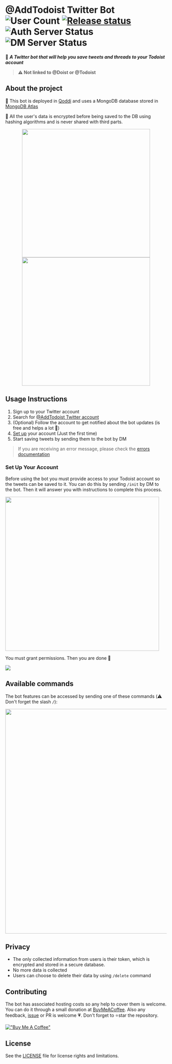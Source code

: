 # @AddTodoist Twitter Bot ![User Count](https://img.shields.io/endpoint?color=green&style=flat-square&url=https%3A%2F%2Faddtodoist-oauth.dubis.dev%2Fusercount) [![Release status](https://img.shields.io/github/workflow/status/AddTodoist/AddTodoist/Release?color=green&label=Release&logo=github&style=flat-square)](https://github.com/AddTodoist/AddTodoist/actions/workflows/release.yml) ![Auth Server Status](https://img.shields.io/website?down_color=red&down_message=offline&label=Auth%20Server&up_color=green&up_message=online&url=https%3A%2F%2Faddtodoist-oauth.dubis.dev%2Fstatus&style=flat-square) ![DM Server Status](https://img.shields.io/website?down_color=red&down_message=offline&label=DM%20Server&up_color=green&up_message=online&url=https%3A%2F%2Faddtodoist-webhooks.dubis.dev%2Fstatus&style=flat-square)

🤖 ***A Twitter bot that will help you save tweets and threads to your Todoist account***

> **⚠️ Not linked to @Doist or @Todoist**

## About the project

🚀 This bot is deployed in [Qoddi](https://qoddi.com/) and uses a MongoDB database stored in [MongoDB Atlas](https://www.mongodb.com/es/atlas/database)

🔏 All the user's data is encrypted before being saved to the DB using hashing algorithms and is never shared with third parts.

<p align="center">
<img src="https://user-images.githubusercontent.com/77246331/186970413-006dcf54-66fc-4e77-aa05-3773707dbacb.png" width="400">
<img src="https://user-images.githubusercontent.com/77246331/186971152-9a312391-a751-4d72-b306-0e54d32c0bcb.png" width="400">

## Usage Instructions

1. Sign up to your Twitter account
2. Search for [@AddTodoist Twitter account](https://twitter.com/AddToDoist)
3. (Optional) Follow the account to get notified about the bot updates (is free and helps a lot 🚀)
4. [Set up](#set-up-your-account) your account (Just the first time)
5. Start saving tweets by sending them to the bot by DM

> If you are receiving an error message, please check the [errors documentation](errors.md)

### Set Up Your Account

Before using the bot you must provide access to your Todoist account so the tweets can be saved to it. You can do this by sending `/init` by DM to the bot. Then it will answer you with instructions to complete this process.

<img src="https://user-images.githubusercontent.com/77246331/186975670-5f9bc272-2d01-4d75-997f-0a61ba1da96a.png" width="480">

You must grant permissions. Then you are done 🚀

<img src="https://user-images.githubusercontent.com/77246331/186975825-3f27146a-73f1-42b3-ae0d-aeca52506b1e.png">

## Available commands

The bot features can be accessed by sending one of these commands (⚠️ Don't forget the slash `/`):

<img src="https://user-images.githubusercontent.com/77246331/186976402-3f119743-c63f-4507-8f78-e7e0362d95eb.png" width="700">

## Privacy

- The only collected information from users is their token, which is encrypted and stored in a secure database.
- No more data is collected
- Users can choose to delete their data by using `/delete` command

## Contributing

The bot has associated hosting costs so any help to cover them is welcome. You can do it through a small donation at [BuyMeACoffee](https://www.buymeacoffee.com/dubisdev). Also any feedback, [issue](https://github.com/AddToDoist/AddToDoist/issues) or PR is welcome 💗. Don't forget to ⭐star the repository.

[!["Buy Me A Coffee"](https://www.buymeacoffee.com/assets/img/custom_images/orange_img.png)](https://www.buymeacoffee.com/dubisdev)

## License

See the [LICENSE](./LICENSE.md) file for license rights and limitations.
